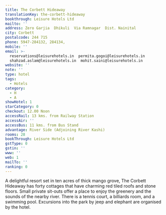 ```yaml
---
title: The Corbett Hideaway
translationKey: the-corbett-hideaway
bookthrough: Leisure Hotels Ltd
mailto: ''
address: Zero Garjia  Dhikuli  Via Ramnagar  Dist. Nainital
city: Corbett
postalcode: 244 715
phone: 5947-284132, 284134,
mobile: ''
email: >-
  reservations@leisurehotels.in  permita.gogoi@leisurehotels.in 
  shahzad.aslam@leisurehotels.in  mohit.saini@leisurehotels.in  
website: ''
note: ''
type: hotel
tags:
  - Hotels
category:
  - H
  - A
showHotel: 1
starCategory: 0
checkout: 12.00 Noon
accessRail: 13 kms. from Railway Station
accessAir: ''
accessBus: 11 kms. from Bus Stand
advantage: River Side (Adjoining River Kashi)
rooms: 28
bookThrough: Leisure Hotels Ltd
gstType: 0
gstin: ''
www: ''
web: 1
mailTo: ''
ranking: 0
---
```













A delightful resort set in ten acres of thick mango grove, The Corbett Hideaway has forty cottages that have charming red tiled roofs and stone floors.     Small private sit-outs offer a place to enjoy the greenery and the sounds of the nearby river. There is a tennis court, a billiards room, and a swimming pool. Excursions into the park by jeep and elephant are organised by the hotel.  